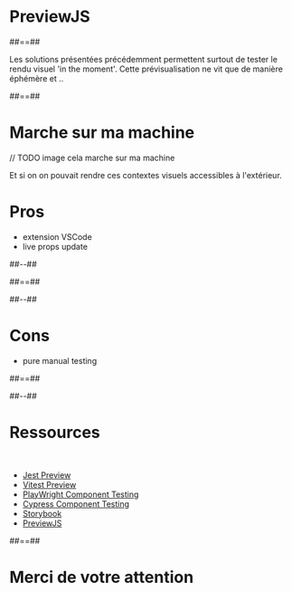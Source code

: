 <!-- .slide: class="transition bg-pink" -->

# PreviewJS

##==##

<!-- .slide: class="two-column" -->

<aside class="notes">
Les solutions présentées précédemment permettent surtout de tester le rendu visuel 'in the moment'.
Cette prévisualisation ne vit que de manière éphémère et ..
</aside>

##==##

# Marche sur ma machine 

// TODO image cela marche sur ma machine

<aside class="notes">
Et si on on pouvait rendre ces contextes visuels accessibles à l'extérieur.
</aside>

# Pros

- extension VSCode
- live props update

##--##

<!-- .slide: data-background="./web_modules/sfeir-school-theme/images/bg-blue-1.png" -->

##==##

<!-- .slide: class="two-column" data-background="./web_modules/sfeir-school-theme/images/bg-blue-3.png" -->

##--##

# Cons

- pure manual testing


##==##

<!-- .slide: class="two-column" data-background="./web_modules/sfeir-school-theme/images/bg-blue-3.png" -->

##--##

# Ressources

<br>

- [Jest Preview](https://www.jest-preview.com/)
- [Vitest Preview](https://www.vitest-preview.com/)
- [PlayWright Component Testing](https://playwright.dev/docs/test-components)
- [Cypress Component Testing](https://docs.cypress.io/guides/component-testing/overview)
- [Storybook](https://storybook.js.org/)
- [PreviewJS](https://previewjs.com/)

##==##

<!-- .slide: class="transition bg-pink" -->

# Merci de votre attention

